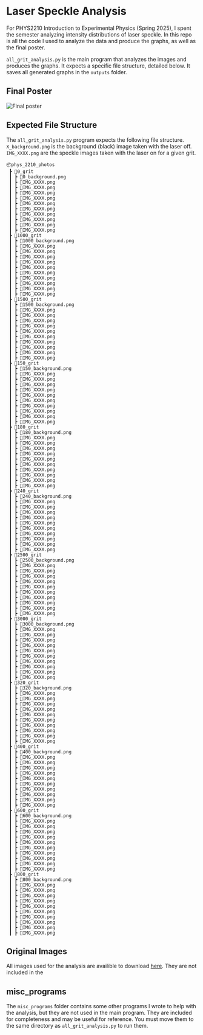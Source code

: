 # Laser Speckle Analysis

For PHYS2210 Introduction to Experimental Physics (Spring 2025), I spent the semester analyzing intensity distributions of laser speckle. In this repo is all the code I used to analyze the data and produce the graphs, as well as the final poster.

```all_grit_analysis.py``` is the main program that analyzes the images and produces the graphs. It expects a specific file structure, detailed below. It saves all generated graphs in the ```outputs``` folder.

## Final Poster
![Final poster](final_poster/final_poster.png "Final poster as printed and presented")

## Expected File Structure
The ```all_grit_analysis.py``` program expects the following file structure. ```X_background.png``` is the background (black) image taken with the laser off. ```IMG_XXXX.png``` are the speckle images taken with the laser on for a given grit. 

```
📦phys_2210_photos
 ┣ 📂0_grit
 ┃ ┣ 📜0_background.png
 ┃ ┣ 📜IMG_XXXX.png
 ┃ ┣ 📜IMG_XXXX.png
 ┃ ┣ 📜IMG_XXXX.png
 ┃ ┣ 📜IMG_XXXX.png
 ┃ ┣ 📜IMG_XXXX.png
 ┃ ┣ 📜IMG_XXXX.png
 ┃ ┣ 📜IMG_XXXX.png
 ┃ ┣ 📜IMG_XXXX.png
 ┃ ┣ 📜IMG_XXXX.png
 ┃ ┣ 📜IMG_XXXX.png
 ┣ 📂1000_grit
 ┃ ┣ 📜1000_background.png
 ┃ ┣ 📜IMG_XXXX.png
 ┃ ┣ 📜IMG_XXXX.png
 ┃ ┣ 📜IMG_XXXX.png
 ┃ ┣ 📜IMG_XXXX.png
 ┃ ┣ 📜IMG_XXXX.png
 ┃ ┣ 📜IMG_XXXX.png
 ┃ ┣ 📜IMG_XXXX.png
 ┃ ┣ 📜IMG_XXXX.png
 ┃ ┣ 📜IMG_XXXX.png
 ┃ ┣ 📜IMG_XXXX.png
 ┣ 📂1500_grit
 ┃ ┣ 📜1500_background.png
 ┃ ┣ 📜IMG_XXXX.png
 ┃ ┣ 📜IMG_XXXX.png
 ┃ ┣ 📜IMG_XXXX.png
 ┃ ┣ 📜IMG_XXXX.png
 ┃ ┣ 📜IMG_XXXX.png
 ┃ ┣ 📜IMG_XXXX.png
 ┃ ┣ 📜IMG_XXXX.png
 ┃ ┣ 📜IMG_XXXX.png
 ┃ ┣ 📜IMG_XXXX.png
 ┃ ┣ 📜IMG_XXXX.png
 ┣ 📂150_grit
 ┃ ┣ 📜150_background.png
 ┃ ┣ 📜IMG_XXXX.png
 ┃ ┣ 📜IMG_XXXX.png
 ┃ ┣ 📜IMG_XXXX.png
 ┃ ┣ 📜IMG_XXXX.png
 ┃ ┣ 📜IMG_XXXX.png
 ┃ ┣ 📜IMG_XXXX.png
 ┃ ┣ 📜IMG_XXXX.png
 ┃ ┣ 📜IMG_XXXX.png
 ┃ ┣ 📜IMG_XXXX.png
 ┃ ┣ 📜IMG_XXXX.png
 ┣ 📂180_grit
 ┃ ┣ 📜180_background.png
 ┃ ┣ 📜IMG_XXXX.png
 ┃ ┣ 📜IMG_XXXX.png
 ┃ ┣ 📜IMG_XXXX.png
 ┃ ┣ 📜IMG_XXXX.png
 ┃ ┣ 📜IMG_XXXX.png
 ┃ ┣ 📜IMG_XXXX.png
 ┃ ┣ 📜IMG_XXXX.png
 ┃ ┣ 📜IMG_XXXX.png
 ┃ ┣ 📜IMG_XXXX.png
 ┃ ┣ 📜IMG_XXXX.png
 ┣ 📂240_grit
 ┃ ┣ 📜240_background.png
 ┃ ┣ 📜IMG_XXXX.png
 ┃ ┣ 📜IMG_XXXX.png
 ┃ ┣ 📜IMG_XXXX.png
 ┃ ┣ 📜IMG_XXXX.png
 ┃ ┣ 📜IMG_XXXX.png
 ┃ ┣ 📜IMG_XXXX.png
 ┃ ┣ 📜IMG_XXXX.png
 ┃ ┣ 📜IMG_XXXX.png
 ┃ ┣ 📜IMG_XXXX.png
 ┃ ┣ 📜IMG_XXXX.png
 ┣ 📂2500_grit
 ┃ ┣ 📜2500_background.png
 ┃ ┣ 📜IMG_XXXX.png
 ┃ ┣ 📜IMG_XXXX.png
 ┃ ┣ 📜IMG_XXXX.png
 ┃ ┣ 📜IMG_XXXX.png
 ┃ ┣ 📜IMG_XXXX.png
 ┃ ┣ 📜IMG_XXXX.png
 ┃ ┣ 📜IMG_XXXX.png
 ┃ ┣ 📜IMG_XXXX.png
 ┃ ┣ 📜IMG_XXXX.png
 ┃ ┣ 📜IMG_XXXX.png
 ┣ 📂3000_grit
 ┃ ┣ 📜3000_background.png
 ┃ ┣ 📜IMG_XXXX.png
 ┃ ┣ 📜IMG_XXXX.png
 ┃ ┣ 📜IMG_XXXX.png
 ┃ ┣ 📜IMG_XXXX.png
 ┃ ┣ 📜IMG_XXXX.png
 ┃ ┣ 📜IMG_XXXX.png
 ┃ ┣ 📜IMG_XXXX.png
 ┃ ┣ 📜IMG_XXXX.png
 ┃ ┣ 📜IMG_XXXX.png
 ┃ ┣ 📜IMG_XXXX.png
 ┣ 📂320_grit
 ┃ ┣ 📜320_background.png
 ┃ ┣ 📜IMG_XXXX.png
 ┃ ┣ 📜IMG_XXXX.png
 ┃ ┣ 📜IMG_XXXX.png
 ┃ ┣ 📜IMG_XXXX.png
 ┃ ┣ 📜IMG_XXXX.png
 ┃ ┣ 📜IMG_XXXX.png
 ┃ ┣ 📜IMG_XXXX.png
 ┃ ┣ 📜IMG_XXXX.png
 ┃ ┣ 📜IMG_XXXX.png
 ┃ ┣ 📜IMG_XXXX.png
 ┣ 📂400_grit
 ┃ ┣ 📜400_background.png
 ┃ ┣ 📜IMG_XXXX.png
 ┃ ┣ 📜IMG_XXXX.png
 ┃ ┣ 📜IMG_XXXX.png
 ┃ ┣ 📜IMG_XXXX.png
 ┃ ┣ 📜IMG_XXXX.png
 ┃ ┣ 📜IMG_XXXX.png
 ┃ ┣ 📜IMG_XXXX.png
 ┃ ┣ 📜IMG_XXXX.png
 ┃ ┣ 📜IMG_XXXX.png
 ┃ ┣ 📜IMG_XXXX.png
 ┣ 📂600_grit
 ┃ ┣ 📜600_background.png
 ┃ ┣ 📜IMG_XXXX.png
 ┃ ┣ 📜IMG_XXXX.png
 ┃ ┣ 📜IMG_XXXX.png
 ┃ ┣ 📜IMG_XXXX.png
 ┃ ┣ 📜IMG_XXXX.png
 ┃ ┣ 📜IMG_XXXX.png
 ┃ ┣ 📜IMG_XXXX.png
 ┃ ┣ 📜IMG_XXXX.png
 ┃ ┣ 📜IMG_XXXX.png
 ┃ ┣ 📜IMG_XXXX.png
 ┣ 📂800_grit
 ┃ ┣ 📜800_background.png
 ┃ ┣ 📜IMG_XXXX.png
 ┃ ┣ 📜IMG_XXXX.png
 ┃ ┣ 📜IMG_XXXX.png
 ┃ ┣ 📜IMG_XXXX.png
 ┃ ┣ 📜IMG_XXXX.png
 ┃ ┣ 📜IMG_XXXX.png
 ┃ ┣ 📜IMG_XXXX.png
 ┃ ┣ 📜IMG_XXXX.png
 ┃ ┣ 📜IMG_XXXX.png
 ┃ ┣ 📜IMG_XXXX.png
```

## Original Images
All images used for the analysis are availible to download [here](https://drive.google.com/drive/folders/1P8QvHCOnrvAMtI43O0iG7MU9QoY2lb_M?usp=sharing). They are not included in the 

## misc_programs
The ```misc_programs``` folder contains some other programs I wrote to help with the analysis, but they are not used in the main program. They are included for completeness and may be useful for reference. You must move them to the same directory as ```all_grit_analysis.py``` to run them.